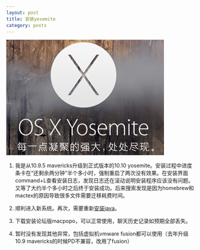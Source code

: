 ```yaml
---
layout: post
title: 安装yosemite
category: posts
---
```

![yosemite_alt][yosemite]

1. 我是从10.9.5 mavericks升级到正式版本的10.10 yosemite。安装过程中进度条卡在“还剩余两分钟”半个多小时，强制重启了两次没有效果。在安装界面command+L查看安装日志，发现日志还在滚动说明安装程序应该没有问题。又等了大约半个多小时之后终于安装成功。后来搜索发现是因为homebrew和mactex的原因导致很多文件需要迁移耗费时间。

2. 顺利进入新系统。再次，需要重新[安装java](http://support.apple.com/kb/DL1572)。

3. 下载安装论坛版macpopo，可以正常使用，聊天历史记录如预期全部丢失。

4. 暂时没有发现其他异常，包括虚拟机vmware fusion都可以使用（去年升级10.9 mavericks的时候PD不兼容，改用了fusion）

[yosemite]: /images/yosemite.png "yosemite_ttl"
